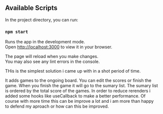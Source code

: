 ## Available Scripts

In the project directory, you can run:

### `npm start`

Runs the app in the development mode.\
Open [http://localhost:3000](http://localhost:3000) to view it in your browser.

The page will reload when you make changes.\
You may also see any lint errors in the console.

THis is the simplest solution i came up with in a shot period of time.

It adds games to the ongoing board.
You can edit the scores or finish the game.
When you finish the game it will go to the sumary list.
The sumary list is ordered by the total score of the games.
In order to reduce rerenders i added some hooks like useCallback to make a better performance.
Of course with more time this can be improve a lot and i am more than happy to defend my aproach or how can this be improved.
